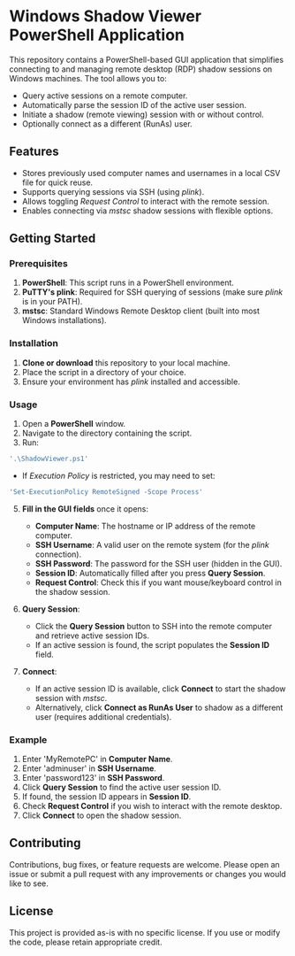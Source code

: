 # Windows Shadow Viewer PowerShell Application

This repository contains a PowerShell-based GUI application that simplifies connecting to and managing remote desktop (RDP) shadow sessions on Windows machines. The tool allows you to:

- Query active sessions on a remote computer.
- Automatically parse the session ID of the active user session.
- Initiate a shadow (remote viewing) session with or without control.
- Optionally connect as a different (RunAs) user.

## Features

- Stores previously used computer names and usernames in a local CSV file for quick reuse.
- Supports querying sessions via SSH (using *plink*).
- Allows toggling *Request Control* to interact with the remote session.
- Enables connecting via *mstsc* shadow sessions with flexible options.

## Getting Started

### Prerequisites

1. **PowerShell**: This script runs in a PowerShell environment.
2. **PuTTY's plink**: Required for SSH querying of sessions (make sure *plink* is in your PATH).
3. **mstsc**: Standard Windows Remote Desktop client (built into most Windows installations).

### Installation

1. **Clone or download** this repository to your local machine.
2. Place the script in a directory of your choice.
3. Ensure your environment has *plink* installed and accessible.

### Usage

1. Open a **PowerShell** window.
2. Navigate to the directory containing the script.
3. Run:
```bash
'.\ShadowViewer.ps1'
```
   
   - If *Execution Policy* is restricted, you may need to set:
```bash
'Set-ExecutionPolicy RemoteSigned -Scope Process'
```

5. **Fill in the GUI fields** once it opens:
   - **Computer Name**: The hostname or IP address of the remote computer.
   - **SSH Username**: A valid user on the remote system (for the *plink* connection).
   - **SSH Password**: The password for the SSH user (hidden in the GUI).
   - **Session ID**: Automatically filled after you press **Query Session**.
   - **Request Control**: Check this if you want mouse/keyboard control in the shadow session.

6. **Query Session**:
   - Click the **Query Session** button to SSH into the remote computer and retrieve active session IDs.
   - If an active session is found, the script populates the **Session ID** field.

7. **Connect**:
   - If an active session ID is available, click **Connect** to start the shadow session with *mstsc*.
   - Alternatively, click **Connect as RunAs User** to shadow as a different user (requires additional credentials).

### Example

1. Enter 'MyRemotePC' in **Computer Name**.  
2. Enter 'adminuser' in **SSH Username**.  
3. Enter 'password123' in **SSH Password**.  
4. Click **Query Session** to find the active user session ID.  
5. If found, the session ID appears in **Session ID**.  
6. Check **Request Control** if you wish to interact with the remote desktop.  
7. Click **Connect** to open the shadow session.

## Contributing

Contributions, bug fixes, or feature requests are welcome. Please open an issue or submit a pull request with any improvements or changes you would like to see.

## License

This project is provided as-is with no specific license. If you use or modify the code, please retain appropriate credit.
